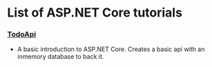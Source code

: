 # List of ASP.NET Core tutorials

### [TodoApi](https://docs.microsoft.com/en-us/aspnet/core/tutorials/first-web-api?view=aspnetcore-3.1&tabs=visual-studio)
* A basic introduction to ASP.NET Core. Creates a basic api with an inmemory database to back it. 
